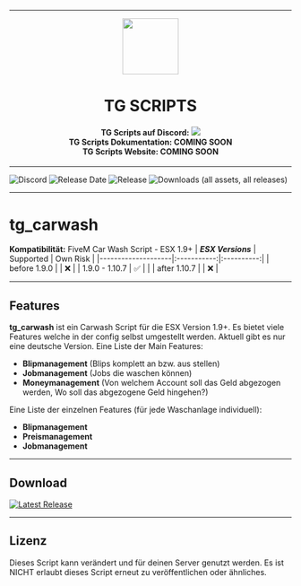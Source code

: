 <p align="center">
    <hr>
        <p align="center">
            <img src="https://media.discordapp.net/attachments/1138437086781902959/1254122906485788822/TG_Logo.png?ex=66785879&is=667706f9&hm=57c6f31bc95c3481f905b5e464a0f11aee251572e5fe964a34887c247d00c5e3&=&format=webp&quality=lossless" width="100" height="100"></img>
        </p>
    <h1 align="center">
    TG SCRIPTS
    </h1>
    <h4 align="center">
    <b>TG Scripts auf Discord: </b><a href="https://discord.gg/X2zxGxY6XY"><img src="https://discordapp.com/api/guilds/1101900001392721931/widget.png?style=shield"></img></a>
    <br/>
    <b>TG Scripts Dokumentation: </b>COMING SOON
    <br/>
    <b>TG Scripts Website: </b>COMING SOON
    </h4>
    <hr>
</p>

![Discord](https://img.shields.io/discord/1101900001392721931?label=Discord%20Server)
![Release Date](https://img.shields.io/github/release-date/LetsTiger/tg_carwash?label=Last%20Release%20Date)
![Release](https://img.shields.io/github/v/release/LetsTiger/tg_carwash?label=Last%20Release%20(Download%20below))
![Downloads (all assets, all releases)](https://img.shields.io/github/downloads/LetsTiger/tg_carwash/total?label=Downloads)

---
# tg_carwash
**Kompatibilität:** FiveM Car Wash Script - ESX 1.9+
| **_ESX Versions_** | Supported | Own Risk |
|--------------------|:-----------:|:----------:|
| before 1.9.0       |           |     ❌    |
| 1.9.0 - 1.10.7     |     ✅     |          |
| after 1.10.7       |           |     ❌    |

<hr>

## Features
**tg_carwash** ist ein Carwash Script für die ESX Version 1.9+. Es bietet viele Features welche in der config selbst umgestellt werden. Aktuell gibt es nur eine deutsche Version.
Eine Liste der Main Features:
- **Blipmanagement** (Blips komplett an bzw. aus stellen)
- **Jobmanagement** (Jobs die waschen können)
- **Moneymanagement** (Von welchem Account soll das Geld abgezogen werden, Wo soll das abgezogene Geld hingehen?)

Eine Liste der einzelnen Features (für jede Waschanlage individuell):
- **Blipmanagement**
- **Preismanagement**
- **Jobmanagement**

<hr>

## Download
[![Latest Release](https://img.shields.io/github/v/release/LetsTiger/tg_carwash?label=latest)](https://github.com/LetsTiger/tg_carwash/releases/latest)

<hr>

## Lizenz
Dieses Script kann verändert und für deinen Server genutzt werden. Es ist NICHT erlaubt dieses Script erneut zu veröffentlichen oder ähnliches.
